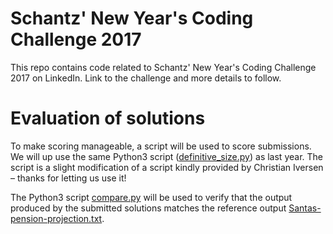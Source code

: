 # Schantz' New Year's Coding Challenge 2017
This repo contains code related to Schantz' New Year's Coding Challenge 2017 on LinkedIn. Link to the challenge and more details to follow.


# Evaluation of solutions
To make scoring manageable, a script will be used to score submissions. We will up use the same Python3 script ([definitive_size.py](./definitive_size.py)) as last year. The script is a slight modification of a script kindly provided by Christian Iversen – thanks for letting us use it!

The Python3 script [compare.py](./compare.py) will be used to verify that the output produced by the submitted solutions matches the reference output [Santas-pension-projection.txt](./Santas-pension-projection.txt).
